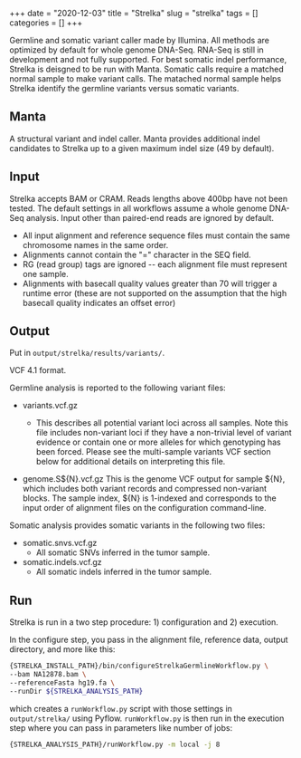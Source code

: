 +++ 
date = "2020-12-03"
title = "Strelka"
slug = "strelka" 
tags = []
categories = []
+++

Germline and somatic variant caller made by Illumina. All methods are optimized by default for whole genome DNA-Seq. RNA-Seq is still in development and not fully supported. For best somatic indel performance, Strelka is deisgned to be run with Manta. Somatic calls require a matched normal sample to make variant calls. The matached normal sample helps Strelka identify the germline variants versus somatic variants.

## Manta

A structural variant and indel caller. Manta provides additional indel candidates to Strelka up to a given maximum indel size (49 by default).

## Input

Strelka accepts BAM or CRAM. Reads lengths above 400bp have not been tested. The default settings in all workflows assume a whole genome DNA-Seq analysis. Input other than paired-end reads are ignored by default.

- All input alignment and reference sequence files must contain the same chromosome names in the same order. 
- Alignments cannot contain the "=" character in the SEQ field.
- RG (read group) tags are ignored -- each alignment file must represent one sample.
- Alignments with basecall quality values greater than 70 will trigger a runtime error (these are not supported on the assumption that the high basecall quality indicates an offset error)

## Output

Put in `output/strelka/results/variants/`.

VCF 4.1 format.

Germline analysis is reported to the following variant files:
- variants.vcf.gz
    - This describes all potential variant loci across all samples. Note this file includes non-variant loci if they have a non-trivial level of variant evidence or contain one or more alleles for which genotyping has been forced. Please see the multi-sample variants VCF section below for additional details on interpreting this file.

- genome.S${N}.vcf.gz
This is the genome VCF output for sample ${N}, which includes both variant records and compressed non-variant blocks. The sample index, ${N} is 1-indexed and corresponds to the input order of alignment files on the configuration command-line.

Somatic analysis provides somatic variants in the following two files:

- somatic.snvs.vcf.gz
    - All somatic SNVs inferred in the tumor sample.
- somatic.indels.vcf.gz
    - All somatic indels inferred in the tumor sample.

## Run

Strelka is run in a two step procedure: 1) configuration and 2) execution.

In the configure step, you pass in the alignment file, reference data, output directory, and more like this:

```sh
{STRELKA_INSTALL_PATH}/bin/configureStrelkaGermlineWorkflow.py \
--bam NA12878.bam \
--referenceFasta hg19.fa \
--runDir ${STRELKA_ANALYSIS_PATH}
```

which creates a `runWorkflow.py` script with those settings in `output/strelka/` using Pyflow. `runWorkflow.py` is then run in the execution step where you can pass in parameters like number of jobs:

```sh
{STRELKA_ANALYSIS_PATH}/runWorkflow.py -m local -j 8
```
